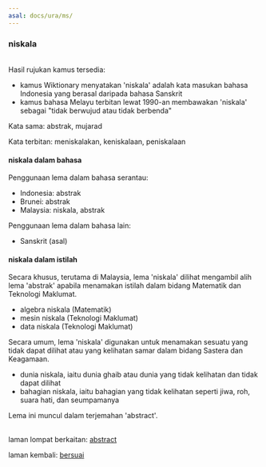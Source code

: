 ```yaml
---
asal: docs/ura/ms/
---
```


### niskala

&nbsp;  
Hasil rujukan kamus tersedia:

- kamus Wiktionary menyatakan 'niskala' adalah kata masukan
bahasa Indonesia yang berasal daripada bahasa Sanskrit
- kamus bahasa Melayu terbitan lewat 1990-an membawakan
'niskala' sebagai "tidak berwujud atau tidak berbenda"

Kata sama: abstrak, mujarad

Kata terbitan: meniskalakan, keniskalaan, peniskalaan

#### niskala dalam bahasa

Penggunaan lema dalam bahasa serantau:

- Indonesia: abstrak
- Brunei: abstrak
- Malaysia: niskala, abstrak

Penggunaan lema dalam bahasa lain:

- Sanskrit (asal)

#### niskala dalam istilah

Secara khusus, terutama di Malaysia, lema 'niskala' dilihat
mengambil alih lema 'abstrak' apabila menamakan istilah
dalam bidang Matematik dan Teknologi Maklumat.

- algebra niskala (Matematik)
- mesin niskala (Teknologi Maklumat)
- data niskala (Teknologi Maklumat)

Secara umum, lema 'niskala' digunakan untuk menamakan
sesuatu yang tidak dapat dilihat atau yang kelihatan samar
dalam bidang Sastera dan Keagamaan.

- dunia niskala, iaitu dunia ghaib atau dunia yang tidak
kelihatan dan tidak dapat dilihat
- bahagian niskala, iaitu bahagian yang tidak kelihatan
seperti jiwa, roh, suara hati, dan seumpamanya

Lema ini muncul dalam terjemahan 'abstract'.

&nbsp;  
laman lompat berkaitan: [abstract][1]

laman kembali: [bersuai][0]

  [0]: ../../bersuai.md
  [1]: ../en/abstract.md
